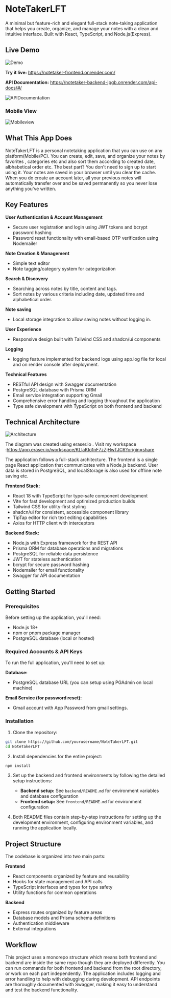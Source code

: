 # NoteTakerLFT

A minimal but feature-rich and elegant full-stack note-taking application that helps you create, organize, and manage your notes with a clean and intuitive interface. Built with React, TypeScript, and Node.js(Express).

## Live Demo

![Demo](/frontend/public/Notedemo.gif)

**Try it live:** https://notetaker-frontend.onrender.com/

**API Documentation:** https://notetaker-backend-jpgb.onrender.com/api-docs/#/

![APIDocumentation](/frontend/public/swagger.png)

### Mobile View
![Mobileview](/frontend/public/mobileview.png)


## What This App Does

NoteTakerLFT is a personal notetaking application that you can use on any platform(Mobile/PC). You can create, edit, save, and organize your notes by favorites , categories etc and also sort them according to created date, albhabetical order etc.
The best part? You don't need to sign up to start using it. Your notes are saved in your browser until you clear the cache. When you do create an account later, all your previous notes will automatically transfer over and be saved permanently so you never lose anything you've written.

## Key Features

**User Authentication & Account Management**
- Secure user registration and login using JWT tokens and bcrypt password hashing
- Password reset functionality with email-based OTP verification using Nodemailer

**Note Creation & Management**
- Simple text editor 
- Note tagging/category system for categorization

**Search & Discovery**
- Searching across notes by title, content and tags.
- Sort notes by various criteria including date, updated time and alphabetical order.

**Note saving**
- Local storage integration to allow saving notes without logging in.

**User Experience**
- Responsive design built with Tailwind CSS and shadcn/ui components

**Logging**
- logging feature implemented for backend logs using app.log file for local and on render console after deployment. 

**Technical Features**
- RESTful API design with Swagger documentation
- PostgreSQL database with Prisma ORM 
- Email service integration supporting Gmail
- Comprehensive error handling and logging throughout the application
- Type safe development with TypeScript on both frontend and backend

## Technical Architecture

![Architecture](/frontend/public/architecture.png)

The diagram was created using eraser.io . Visit my workspace :https://app.eraser.io/workspace/KLlaKIo1nF7zZjHwTJC6?origin=share 

The application follows a full-stack architecture. The frontend is a single page React application that communicates with a Node.js backend. User data is stored in PostgreSQL, and localStorage is also used for offline note saving etc.

**Frontend Stack:**
- React 18 with TypeScript for type-safe component development
- Vite for fast development and optimized production builds
- Tailwind CSS for utility-first styling
- shadcn/ui for consistent, accessible component library
- TipTap editor for rich text editing capabilities
- Axios for HTTP client with interceptors

**Backend Stack:**
- Node.js with Express framework for the REST API
- Prisma ORM for database operations and migrations
- PostgreSQL for reliable data persistence
- JWT for stateless authentication
- bcrypt for secure password hashing
- Nodemailer for email functionality
- Swagger for API documentation

## Getting Started

### Prerequisites

Before setting up the application, you'll need:

- Node.js 18+
- npm or pnpm package manager
- PostgreSQL database (local or hosted)

### Required Accounts & API Keys

To run the full application, you'll need to set up:

**Database:**
- PostgreSQL database URL (you can setup using PGAdmin on local machine)

**Email Service (for password reset):**
- Gmail account with App Password from gmail settings.

### Installation

1. Clone the repository:
```bash
git clone https://github.com/yourusername/NoteTakerLFT.git
cd NoteTakerLFT
```

2. Install dependencies for the entire project:
```bash
npm install
```

3. Set up the backend and frontend environments by following the detailed setup instructions:
   - **Backend setup:** See `backend/README.md` for environment variables and database configuration
   - **Frontend setup:** See `frontend/README.md` for environment configuration

4. Both README files contain step-by-step instructions for setting up the development environment, configuring environment variables, and running the application locally.

## Project Structure

The codebase is organized into two main parts:

**Frontend**
- React components organized by feature and reusability
- Hooks for state management and API calls
- TypeScript interfaces and types for type safety
- Utility functions for common operations

**Backend**
- Express routes organized by feature areas
- Database models and Prisma schema definitions
- Authentication middleware
- External integrations

## Workflow

This project uses a monorepo structure which means both frontend and backend are inside the same repo though they are deployed differently. You can run commands for both frontend and backend from the root directory, or work on each part independently.
The application includes logging and error handling to help with debugging during development. API endpoints are thoroughly documented with Swagger, making it easy to understand and test the backend functionality.


